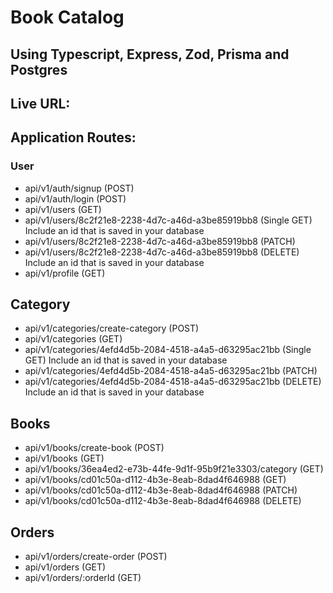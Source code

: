 # Book Catalog
## Using Typescript, Express, Zod, Prisma and Postgres

## Live URL: 

## Application Routes:
### User
- api/v1/auth/signup (POST)
- api/v1/auth/login (POST)
- api/v1/users (GET)
- api/v1/users/8c2f21e8-2238-4d7c-a46d-a3be85919bb8 (Single GET) Include an id that is saved in your database
- api/v1/users/8c2f21e8-2238-4d7c-a46d-a3be85919bb8 (PATCH)
- api/v1/users/8c2f21e8-2238-4d7c-a46d-a3be85919bb8 (DELETE) Include an id that is saved in your database
- api/v1/profile (GET)

## Category
- api/v1/categories/create-category (POST)
- api/v1/categories (GET)
- api/v1/categories/4efd4d5b-2084-4518-a4a5-d63295ac21bb (Single GET) Include an id that is saved in your database
- api/v1/categories/4efd4d5b-2084-4518-a4a5-d63295ac21bb (PATCH)
- api/v1/categories/4efd4d5b-2084-4518-a4a5-d63295ac21bb (DELETE) Include an id that is saved in your database

## Books
- api/v1/books/create-book (POST)
- api/v1/books (GET)
- api/v1/books/36ea4ed2-e73b-44fe-9d1f-95b9f21e3303/category (GET)
- api/v1/books/cd01c50a-d112-4b3e-8eab-8dad4f646988 (GET)
- api/v1/books/cd01c50a-d112-4b3e-8eab-8dad4f646988 (PATCH)
- api/v1/books/cd01c50a-d112-4b3e-8eab-8dad4f646988 (DELETE)

## Orders
- api/v1/orders/create-order (POST)
- api/v1/orders (GET)
- api/v1/orders/:orderId (GET)